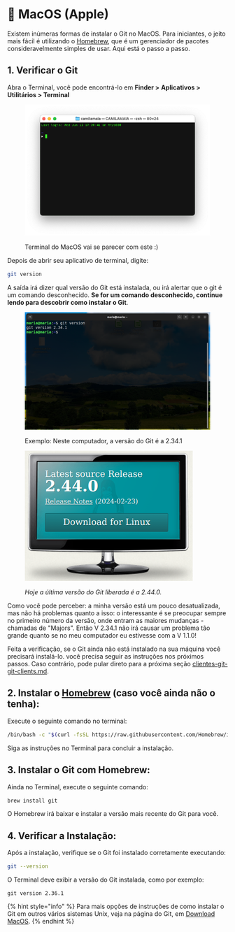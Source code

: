 # 🍎 MacOS (Apple)

Existem inúmeras formas de instalar o Git no MacOS. Para iniciantes, o jeito mais fácil é utilizando o [Homebrew](https://brew.sh/), que é um gerenciador de pacotes consideravelmente simples de usar. Aqui está o passo a passo.

## **1. Verificar o Git**

Abra o Terminal, você pode encontrá-lo em **Finder >** **Aplicativos > Utilitários > Terminal**

<figure><img src="../../../.gitbook/assets/image (19).png" alt=""><figcaption><p>Terminal do MacOS vai se parecer com este :)</p></figcaption></figure>

Depois de abrir seu aplicativo de terminal, digite:

```bash
git version
```

A saída irá dizer qual versão do Git está instalada, ou irá alertar que o git é um comando desconhecido. **Se for um comando desconhecido, continue lendo para descobrir como instalar o Git**.

<figure><img src="../../../.gitbook/assets/image (13) (1) (1).png" alt=""><figcaption><p>Exemplo: Neste computador, a versão do Git é a 2.34.1</p></figcaption></figure>



<figure><img src="../../../.gitbook/assets/image (12) (1) (1).png" alt=""><figcaption><p><em>Hoje a última versão do Git liberada é a 2.44.0.</em></p></figcaption></figure>

Como você pode perceber: a minha versão está um pouco desatualizada, mas não há problemas quanto a isso: o interessante é se preocupar sempre no primeiro número da versão, onde entram as maiores mudanças - chamadas de "Majors". Então V 2.34.1 não irá causar um problema tão grande quanto se no meu computador eu estivesse com a V 1.1.0!&#x20;

Feita a verificação, se o Git ainda não está instalado na sua máquina você precisará instalá-lo. você precisa seguir as instruções nos próximos passos. Caso contrário, pode pular direto para a próxima seção [clientes-git-git-clients.md](../clientes-git-git-clients.md "mention").

## **2. Instalar o** [**Homebrew**](https://brew.sh/) **(caso você ainda não o tenha):**&#x20;

Execute o seguinte comando no terminal:

```sh
/bin/bash -c "$(curl -fsSL https://raw.githubusercontent.com/Homebrew/install/HEAD/install.sh)"
```

Siga as instruções no Terminal para concluir a instalação.

## **3. Instalar o Git com Homebrew:**&#x20;

Ainda no Terminal, execute o seguinte comando:

```sh
brew install git
```

O Homebrew irá baixar e instalar a versão mais recente do Git para você.

## **4. Verificar a Instalação:**&#x20;

Após a instalação, verifique se o Git foi instalado corretamente executando:

```sh
git --version
```

O Terminal deve exibir a versão do Git instalada, como por exemplo:

```
git version 2.36.1
```



{% hint style="info" %}
Para mais opções de instruções de como instalar o Git em outros vários sistemas Unix, veja na página do Git, em [Download MacOS](https://git-scm.com/download/mac).
{% endhint %}

